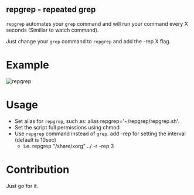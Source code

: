 ## repgrep - repeated grep
`repgrep` automates your `grep` command and will run your command every X seconds (Similiar to watch command).

Just change your `grep` command to `repgrep` and add the -rep X flag.

# Example
![repgrep](https://user-images.githubusercontent.com/5290591/142718362-c57f2939-a184-4a96-993b-2099d6a4f693.jpg)

# Usage
- Set alias for `repgrep`, such as: alias repgrep='~/repgrep/repgrep.sh'.
- Set the script full permissions using chmod
- Use `repgrep` command instead of `grep`. add -rep for setting the interval (default is 10sec)
  - i.e. repgrep "/share/xorg" ../ -r -rep 3

# Contribution
Just go for it.

